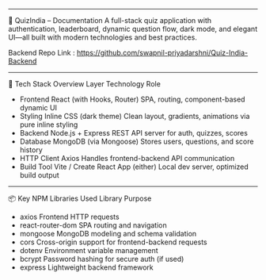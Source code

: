 ________________________________________
📘 QuizIndia – Documentation
A full-stack quiz application with authentication, leaderboard, dynamic question flow, dark mode, and elegant UI—all built with modern technologies and best practices.

Backend Repo Link : https://github.com/swapnil-priyadarshni/Quiz-India-Backend
________________________________________
🚀 Tech Stack Overview
Layer	Technology	Role
- Frontend	React (with Hooks, Router)	SPA, routing, component-based dynamic UI
- Styling	Inline CSS (dark theme)	Clean layout, gradients, animations via pure inline styling
- Backend	Node.js + Express	REST API server for auth, quizzes, scores
- Database	MongoDB (via Mongoose)	Stores users, questions, and score history
- HTTP Client	Axios	Handles frontend-backend API communication
- Build Tool	Vite / Create React App (either)	Local dev server, optimized build output
________________________________________
📦 Key NPM Libraries Used
Library	Purpose
- axios	Frontend HTTP requests
- react-router-dom	SPA routing and navigation
- mongoose	MongoDB modeling and schema validation
- cors	Cross-origin support for frontend-backend requests
- dotenv	Environment variable management
- bcrypt	Password hashing for secure auth (if used)
- express	Lightweight backend framework
